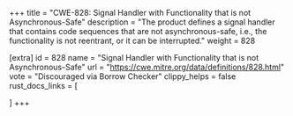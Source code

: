 +++
title = "CWE-828: Signal Handler with Functionality that is not Asynchronous-Safe"
description	= "The product defines a signal handler that contains code sequences that are not asynchronous-safe, i.e., the functionality is not reentrant, or it can be interrupted."
weight = 828

[extra]
id = 828
name = "Signal Handler with Functionality that is not Asynchronous-Safe"
url = "https://cwe.mitre.org/data/definitions/828.html"
vote = "Discouraged via Borrow Checker"
clippy_helps = false
rust_docs_links = [
	
]
+++

